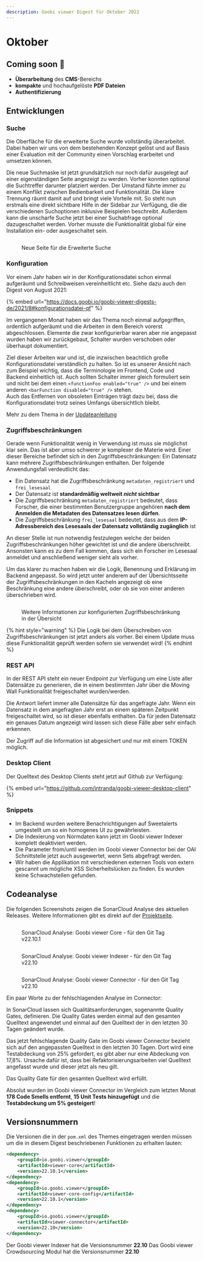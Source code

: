 ```yaml
---
description: Goobi viewer Digest für Oktober 2022
---
```


# Oktober

## Coming soon :rocket:

* **Überarbeitung** des **CMS**-Bereichs
* **kompakte** und hochaufgelöste **PDF Dateien**
* **Authentifizierung**

## Entwicklungen

### Suche

Die Oberfläche für die erweiterte Suche wurde vollständig überarbeitet. Dabei haben wir uns von dem bestehenden Konzept gelöst und auf Basis einer Evaluation mit der Community einen Vorschlag erarbeitet und umsetzen können.

Die neue Suchmaske ist jetzt grundsätzlich nur noch dafür ausgelegt auf einer eigenständigen Seite angezeigt zu werden. Vorher konnten optional die Suchtreffer darunter platziert werden. Der Umstand führte immer zu einem Konflikt zwischen Bedienbarkeit und Funktionalität. Die klare Trennung räumt damit auf und bringt viele Vorteile mit. So steht nun erstmals eine direkt sichtbare Hilfe in der Sidebar zur Verfügung, die die verschiedenen Suchoptionen inklusive Beispielen beschreibt. Außerdem kann die unscharfe Suche jetzt bei einer Suchabfrage optional dazugeschaltet werden. Vorher musste die Funktionalität global für eine Installation ein- oder ausgeschaltet sein.&#x20;

<figure><img src="../.gitbook/assets/22.10_DE_advanced-search.png" alt=""><figcaption><p>Neue Seite für die Erweiterte Suche</p></figcaption></figure>

### Konfiguration

Vor einem Jahr haben wir in der Konfigurationsdatei schon einmal aufgeräumt und Schreibweisen vereinheitlicht etc. Siehe dazu auch den Digest von August 2021:

{% embed url="https://docs.goobi.io/goobi-viewer-digests-de/2021/8#konfigurationsdatei-qf" %}

Im vergangenen Monat haben wir das Thema noch einmal aufgegriffen, ordentlich aufgeräumt und die Arbeiten in dem Bereich vorerst abgeschlossen. Elemente die zwar konfigurierbar waren aber nie angepasst wurden haben wir zurückgebaut, Schalter wurden verschoben oder überhaupt dokumentiert.

Ziel dieser Arbeiten war und ist, die inzwischen beachtlich große Konfigurationsdatei verständlich zu halten. So ist es unserer Ansicht nach zum Beispiel wichtig, dass die Terminologie im Frontend, Code und Backend einheitlich ist. Auch sollten Schalter immer gleich formuliert sein und nicht bei dem einen `<functionFoo enabled="true" />` und bei einem anderen `<barFunction disabled="true" />` stehen. \
Auch das Entfernen von obsoleten Einträgen trägt dazu bei, dass die Konfigurationsdatei trotz seines Umfangs übersichtlich bleibt.

Mehr zu dem Thema in der [Updateanleitung](https://docs.goobi.io/goobi-viewer-de/devop/1/2022#22.10)

### Zugriffsbeschränkungen

Gerade wenn Funktionalität wenig in Verwendung ist muss sie möglichst klar sein. Das ist aber umso schwerer je komplexer die Materie wird. Einer dieser Bereiche befindet sich in den Zugriffsbeschränkungen: Ein Datensatz kann mehrere Zugriffsbeschränkungen enthalten. Der folgende Anwendungsfall verdeutlicht das:

* Ein Datensatz hat die Zugriffsbeschränkung `metadaten_registriert` und `frei_lesesaal`
* Der Datensatz ist **standardmäßig weltweit **_**nicht**_** sichtbar**
* Die Zugriffsbeschränkung `metadaten_registriert` bedeutet, dass Forscher, die einer bestimmten Benutzergruppe angehören **nach dem Anmelden die Metadaten des Datensatzes lesen dürfen**.
* Die Zugriffsbeschränkung `frei_lesesaal` bedeutet, dass aus dem **IP-Adressbereich des Lesesaals der Datensatz vollständig zugänglich** ist

An dieser Stelle ist nun notwendig festzulegen welche der beiden Zugriffsbeschränkungen höher gewichtet ist und die andere überschreibt. Ansonsten kann es zu dem Fall kommen, dass sich ein Forscher im Lesesaal anmeldet und anschließend weniger sieht als vorher.

Um das klarer zu machen haben wir die Logik, Benennung und Erklärung im Backend angepasst. So wird jetzt unter anderem auf der Übersichtsseite der Zugriffsbeschränkungen in den Kacheln angezeigt ob eine Beschränkung eine andere überschreibt, oder ob sie von einer anderen überschrieben wird. &#x20;

<figure><img src="../.gitbook/assets/22.10_DE_backend-accessrestrictions-overwriting.png" alt=""><figcaption><p>Weitere Informationen zur konfigurierten Zugriffsbeschränkung in der Übersicht</p></figcaption></figure>

{% hint style="warning" %}
Die Logik bei dem Überschreiben von Zugriffsbeschränkungen ist jetzt anders als vorher. Bei einem Update muss diese Funktionalität geprüft werden sofern sie verwendet wird!
{% endhint %}

### REST API

In der REST API steht ein neuer Endpoint zur Verfügung um eine Liste aller Datensätze zu generieren, die in einem bestimmten Jahr über die Moving Wall Funktionalität freigeschaltet wurden/werden.&#x20;

Die Antwort liefert immer alle Datensätze für das angefragte Jahr. Wenn ein Datensatz in dem angefragten Jahr erst an einem späteren Zeitpunkt freigeschaltet wird, so ist dieser ebenfalls enthalten. Da für jeden Datensatz ein genaues Datum angezeigt wird lassen sich diese Fälle aber sehr einfach erkennen.

Der Zugriff auf die Information ist abgesichert und nur mit einem TOKEN möglich.

### Desktop Client

Der Quelltext des Desktop Clients steht jetzt auf Github zur Verfügung:

{% embed url="https://github.com/intranda/goobi-viewer-desktop-client" %}

### Snippets

* Im Backend wurden weitere Benachrichtigungen auf Sweetalerts umgestellt um so ein homogenes UI zu gewährleisten.
* Die Indexierung von Normdaten kann jetzt im Goobi viewer Indexer komplett deaktiviert werden.
* Die Parameter from/until werden im Goobi viewer Connector bei der OAI Schnittstelle jetzt auch ausgewertet, wenn Sets abgefragt werden.
* Wir haben die Applikation mit verschiedenen externen Tools von extern gescannt um mögliche XSS Sicherheitslücken zu finden. Es wurden keine Schwachstellen gefunden.

## Codeanalyse

Die folgenden Screenshots zeigen die SonarCloud Analyse des aktuellen Releases. Weitere Informationen gibt es direkt auf der [Projektseite](https://sonarcloud.io/organizations/intranda/projects).

<figure><img src="../.gitbook/assets/22.10_sonar_core.png" alt=""><figcaption><p>SonarCloud Analyse: Goobi viewer Core - für den Git Tag v22.10.1</p></figcaption></figure>

<figure><img src="../.gitbook/assets/22.10_sonar_indexer.png" alt=""><figcaption><p>SonarCloud Analyse: Goobi viewer Indexer - für den Git Tag v22.10</p></figcaption></figure>

<figure><img src="../.gitbook/assets/22.10_sonar_connector.png" alt=""><figcaption><p>SonarCloud Analyse: Goobi viewer Connector - für den Git Tag v22.10</p></figcaption></figure>

Ein paar Worte zu der fehlschlagenden Analyse im Connector:

In SonarCloud lassen sich Qualitätsanforderungen, sogenannte Quality Gates, definieren. Die Quality Gates werden einmal auf den gesamten Quelltext angewendet und einmal auf den Quelltext der in den letzten 30 Tagen geändert wurde.

Das jetzt fehlschlagende Quality Gate im Goobi viewer Connector bezieht sich auf den angepassten Quelltext in den letzten 30 Tagen. Dort wird eine Testabdeckung von 25% gefordert, es gibt aber nur eine Abdeckung von 17,8%. Ursache dafür ist, dass bei Refaktorisierungsarbeiten viel Quelltext angefasst wurde und dieser jetzt als neu gilt.&#x20;

Das Quality Gate für den gesamten Quelltext wird erfüllt.

Absolut wurden im Goobi viewer Connector im Vergleich zum letzten Monat **178 Code Smells entfernt**, **15 Unit Tests hinzugefügt** und die **Testabdeckung um 5% gesteigert**!

## Versionsnummern

Die Versionen die in der `pom.xml` des Themes eingetragen werden müssen um die in diesem Digest beschriebenen Funktionen zu erhalten lauten:

```xml
<dependency>
    <groupId>io.goobi.viewer</groupId>
    <artifactId>viewer-core</artifactId>
    <version>22.10.1</version>
</dependency>
<dependency>
    <groupId>io.goobi.viewer</groupId>
    <artifactId>viewer-core-config</artifactId>
    <version>22.10.1</version>
</dependency>
<dependency>
    <groupId>io.goobi.viewer</groupId>
    <artifactId>viewer-connector</artifactId>
    <version>22.10</version>
</dependency>
```

Der Goobi viewer Indexer hat die Versionsnummer **22.10** Das Goobi viewer Crowdsourcing Modul hat die Versionsnummer **22.10**
